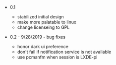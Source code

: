 * 0.1

    * stabilized initial design
    * make more palatable to linux
    * change licenseing to GPL

* 0.2 - 9/28/2019 - bug fixes

    * honor dark ui preference
    * don't fail if notification service is not available
    * use pcmanfm when session is LXDE-pi

